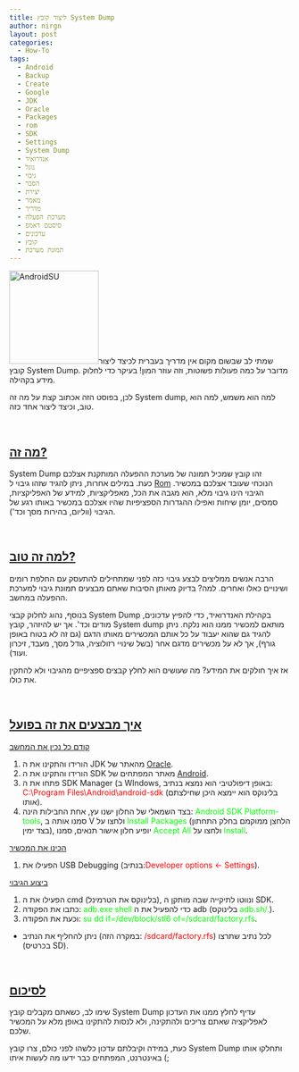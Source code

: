 ```yaml
---
title: ליצור קובץ System Dump
author: nirgn
layout: post
categories:
  - How-To
tags:
  - Android
  - Backup
  - Create
  - Google
  - JDK
  - Oracle
  - Packages
  - rom
  - SDK
  - Settings
  - System Dump
  - אנדרואיד
  - גוגל
  - גיבוי
  - הסבר
  - יצירת
  - מאמר
  - מדריך
  - מערכת הפעלה
  - סיסטם דאמפ
  - עדכונים
  - קובץ
  - תמונת מערכת
---
```

[<img class="alignleft wp-image-1026" src="http://www.lifelongstudent.net/wp-content/uploads/2013/03/AndroidSU.png" alt="AndroidSU" width="160" height="167" srcset="http://www.lifelongstudent.net/wp-content/uploads/2013/03/AndroidSU.png 240w, http://www.lifelongstudent.net/wp-content/uploads/2013/03/AndroidSU-300x312.png 300w" sizes="(max-width: 160px) 100vw, 160px" />](http://www.lifelongstudent.net/wp-content/uploads/2013/03/AndroidSU.png)שמתי לב שבשום מקום אין מדריך בעברית לכיצד ליצור קובץ System Dump. מדובר על כמה פעולות פשוטות, וזה עוזר המון! בעיקר כדי לחלוק מידע בקהילה.

לכן, בפוסט הזה אכתוב קצת על מה זה System dump, למה הוא משמש, למה הוא טוב, וכיצד ליצור אחד כזה.

<!--more-->

&nbsp;

## <span style="text-decoration: underline;"><strong>מה זה?</strong></span>

System Dump זהו קובץ שמכיל תמונה של מערכת ההפעלה המותקנת אצלכם כעת. במילים אחרות, ניתן להגיד שזהו גיבוי ל <a href="http://www.pcmag.com/encyclopedia/term/63820/android-rom" target="_blank">Rom</a> הנוכחי שעובד אצלכם במכשיר. הגיבוי הינו גיבוי מלא, הוא מגבה את הכל, מאפליקציות, למידע של האפליקציות, סמסים, יומן שיחות ואפילו ההגדרות הספציפיות שהיו אצלכם במכשיר באותו רגע של הגיבוי (ווליום, בהירות מסך וכד').

&nbsp;

## **<span style="text-decoration: underline;">למה זה טוב?</span>**

הרבה אנשים ממליצים לבצע גיבוי כזה לפני שמתחילים להתעסק עם החלפת רומים ושינויים כאלו ואחרים. למה? בדיוק מאותן הסיבות שאתם מבצעים תמונת גיבוי למערכת ההפעלה במחשב.

בנוסף, נהוג לחלוק קבצי System Dump בקהילת האנדרואיד, כדי להפיץ עדכונים, מודים וכד'. אך יש להיזהר, קובץ System dump מותאם למכשיר ממנו הוא נלקח. ניתן להגיד גם שהוא יעבוד על כל אותם המכשירים מאותו הדגם (גם זה לא בטוח באופן גורף), אך לא על מכשירים מדגם אחר (בשל שינויי רזולוציה, גודל מסך, מעבד, זיכרון ועוד).

אז איך חולקים את המידע? מה שעושים הוא לחלץ קבצים ספציפיים מהגיבוי ולא להתקין את כולו.

&nbsp;

## **<span style="text-decoration: underline;">איך מבצעים את זה בפועל</span>**

<span style="text-decoration: underline;">קודם כל נכין את המחשב</span>

  1. הורידו והתקינו את ה JDK מהאתר של <a href="http://www.oracle.com/technetwork/java/javase/downloads/index.html" target="_blank">Oracle</a>.
  2. הורידו והתקינו את ה SDK מאתר המפתחים של <a href="http://developer.android.com/sdk/index.html" target="_blank">Android</a>.
  3. פתחו את ה SDK Manager (ב WIndows, באופן דיפולטיבי הוא נמצא בנתיב: <span style="color: #ff0000;">C:\Program Files\Android\android-sdk</span> (בלינוקס הוא יימצא היכן שחילצתם אותו).
  4. בצד השמאלי של החלון ישנו עץ, אחת החבילות הינה: <span style="color: #00ff00;">Android SDK Platform-tools</span>, סמנו אותה ב V ולחצו על <span style="color: #00ff00;">Install Packages</span> (הלחצן ממוקמם בחלק התחתון בצד ימין), יופיע חלון אישור תנאים, סמנו <span style="color: #00ff00;">Accept All</span> ולחצו על <span style="color: #00ff00;">Install</span>.

<span style="text-decoration: underline;">הכינו את המכשיר</span>

  1. הפעילו את USB Debugging (בנתיב:<span style="color: #ff0000;">Developer options <- Settings</span>).

<span style="text-decoration: underline;">ביצוע הגיבוי</span>

  1. הפעילו את ה cmd (בלינוקס את הטרמינל), ונווטו לתיקייה שבה מותקן ה SDK.
  2. כתבו את הפקודה: <span style="color: #00ff00;">adb.exe shell</span> כדי להפעיל את ה adb (בלינוקס <span style="color: #00ff00;">adb.sh/.</span>).
  3. וכעת את הפקודה: <span style="color: #00ff00;">su dd if=/dev/block/stl6 of=/sdcard/factory.rfs</span>.

* ניתן להחליף את הנתיב (במקרה הזה: <span style="color: #ff0000;">/sdcard/factory.rfs</span>) לכל נתיב שתרצו (בכרטיס SD).

&nbsp;

## **<span style="text-decoration: underline;">לסיכום</span>**

שימו לב, כשאתם מקבלים קובץ System Dump עדיף לחלץ ממנו את העדכון לאפליקציה שאתם צריכים ולהתקינה, ולא לנסות להתקינו באופן מלא על המכשיר שלכם.

כעת, במידה וקיבלתם עדכון כלשהו לפני כולם, צרו קובץ System Dump ותחלקו אותו באינטרנט, המפתחים כבר ידעו מה לעשות איתו (;